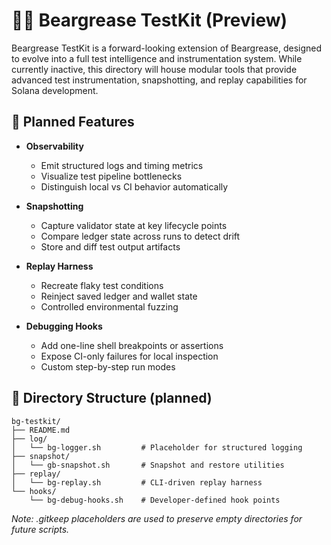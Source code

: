# 🐻🧪 Beargrease TestKit (Preview)

Beargrease TestKit is a forward-looking extension of  Beargrease, designed to evolve into a full test intelligence and instrumentation system. While currently inactive, this directory will house modular tools that provide advanced test instrumentation, snapshotting, and replay capabilities for Solana development.

## 📐 Planned Features

- **Observability**
  - Emit structured logs and timing metrics
  - Visualize test pipeline bottlenecks
  - Distinguish local vs CI behavior automatically

- **Snapshotting**
  - Capture validator state at key lifecycle points
  - Compare ledger state across runs to detect drift
  - Store and diff test output artifacts

- **Replay Harness**
  - Recreate flaky test conditions
  - Reinject saved ledger and wallet state
  - Controlled environmental fuzzing

- **Debugging Hooks**
  - Add one-line shell breakpoints or assertions
  - Expose CI-only failures for local inspection
  - Custom step-by-step run modes

## 📁 Directory Structure (planned)

```plaintext
bg-testkit/
├── README.md
├── log/
│   └── bg-logger.sh         # Placeholder for structured logging
├── snapshot/
│   └── gb-snapshot.sh       # Snapshot and restore utilities
├── replay/
│   └── bg-replay.sh         # CLI-driven replay harness
└── hooks/
    └── bg-debug-hooks.sh    # Developer-defined hook points
```

*Note: .gitkeep placeholders are used to preserve empty directories for future scripts.*
